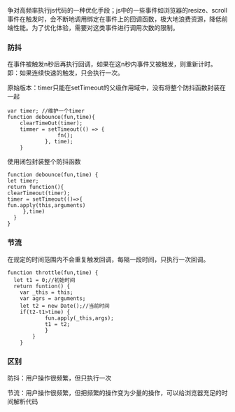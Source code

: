 争对高频率执行js代码的一种优化手段；js中的一些事件如浏览器的resize、scroll事件在触发时，会不断地调用绑定在事件上的回调函数，极大地浪费资源，降低前端性能。为了优化体验，需要对这类事件进行调用次数的限制。

### 防抖

在事件被触发n秒后再执行回调，如果在这n秒内事件又被触发，则重新计时。即：如果连续快速的触发，只会执行一次。

原始版本：timer只能在setTimeout的父级作用域中，没有将整个防抖函数封装在一起

``` 
var timer; //维护一个timer
function debounce(fun,time){
	clearTimeOut(timer);
	timmer = setTimeout(() => {
                fn();
            }, time);
	}
```

使用闭包封装整个防抖函数

``` 
function debounce(fun,time) {
let timer;
return function(){
clearTimeout(timer);
timer = setTimeout(()=>{
fun.apply(this,arguments)
     },time)
  }
}
```

### 节流

在规定的时间范围内不会重复触发回调，每隔一段时间，只执行一次回调。

```
function throttle(fun,time) {
  let t1 = 0;//初始时间
  return funtion() {
  	var _this = this;
  	var agrs = arguments;
  	let t2 = new Date();//当前时间
  	if(t2-t1>time) {
			fun.apply(_this,args);
			t1 = t2;
			}
		}
	}
```

### 区别

防抖：用户操作很频繁，但只执行一次

节流：用户操作很频繁，但把频繁的操作变为少量的操作，可以给浏览器充足的时间解析代码

